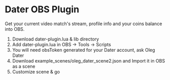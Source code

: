 # Dater OBS Plugin

Get your current video match's stream, profile info and your coins balance into OBS.

1. Download dater-plugin.lua & lib directory
1. Add dater-plugin.lua in OBS -> Tools -> Scripts
1. You will need obsToken generated for your Dater account, ask Oleg Dater
1. Download example_scenes/oleg_dater_scene2.json and Import it in OBS as a scene
1. Customize scene & go


